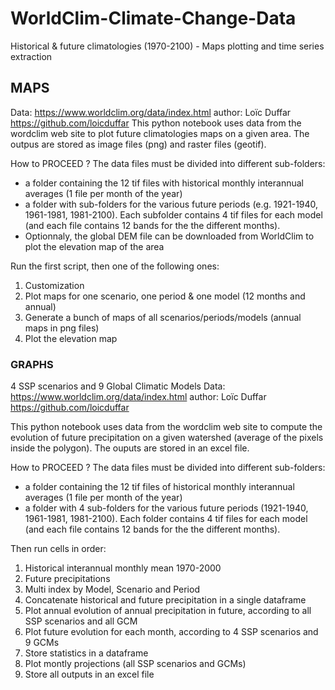 # WorldClim-Climate-Change-Data
Historical &amp; future climatologies (1970-2100) - Maps plotting and time series extraction

## MAPS
Data: https://www.worldclim.org/data/index.html
author: Loïc Duffar https://github.com/loicduffar
This python notebook uses data from the wordclim web site to plot future climatologies maps on a given area. The outpus are stored as image files (png) and raster files (geotif).

How to PROCEED ?
The data files must be divided into different sub-folders:

- a folder containing the 12 tif files with historical monthly interannual averages (1 file per month of the year)
- a folder with sub-folders for the various future periods (e.g. 1921-1940, 1961-1981, 1981-2100). Each subfolder contains 4 tif files for each model (and each file contains 12 bands for the the different months).
- Optionnaly, the global DEM file can be downloaded from WorldClim to plot the elevation map of the area

Run the first script, then one of the following ones:

1) Customization
2) Plot maps for one scenario, one period & one model (12 months and annual)
3) Generate a bunch of maps of all scenarios/periods/models (annual maps in png files)
4) Plot the elevation map

### GRAPHS
4 SSP scenarios and 9 Global Climatic Models
Data: https://www.worldclim.org/data/index.html
author: Loïc Duffar https://github.com/loicduffar

This python notebook uses data from the wordclim web site to compute the evolution of future precipitation on a given watershed (average of the pixels inside the polygon). The ouputs are stored in an excel file.

How to PROCEED ?
The data files must be divided into different sub-folders:

- a folder containing the 12 tif files of historical monthly interannual averages (1 file per month of the year)
- a folder with 4 sub-folders for the various future periods (1921-1940, 1961-1981, 1981-2100). Each folder contains 4 tif files for each model (and each file contains 12 bands for the the different months).

Then run cells in order:

1) Historical interannual monthly mean 1970-2000
2) Future precipitations
3) Multi index by Model, Scenario and Period
4) Concatenate historical and future precipitation in a single dataframe
5) Plot annual evolution of annual precipitation in future, according to all SSP scenarios and all GCM
6) Plot future evolution for each month, according to 4 SSP scenarios and 9 GCMs
7) Store statistics in a dataframe
8) Plot montly projections (all SSP scenarios and GCMs)
9) Store all outputs in an excel file
